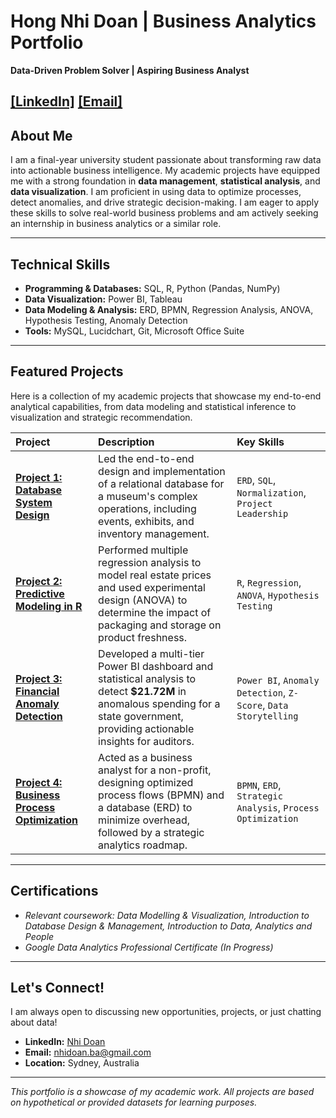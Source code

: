 # Hong Nhi Doan | Business Analytics Portfolio

**Data-Driven Problem Solver | Aspiring Business Analyst**

[[LinkedIn]](https://www.linkedin.com/in/doanhongnhi/)
[[Email]](mailto:nhidoan.ba@gmail.com)
---

## About Me

I am a final-year university student passionate about transforming raw data into actionable business intelligence. My academic projects have equipped me with a strong foundation in **data management**, **statistical analysis**, and **data visualization**. I am proficient in using data to optimize processes, detect anomalies, and drive strategic decision-making. I am eager to apply these skills to solve real-world business problems and am actively seeking an internship in business analytics or a similar role.

---

## Technical Skills

*   **Programming & Databases:** SQL, R, Python (Pandas, NumPy)
*   **Data Visualization:** Power BI, Tableau
*   **Data Modeling & Analysis:** ERD, BPMN, Regression Analysis, ANOVA, Hypothesis Testing, Anomaly Detection
*   **Tools:** MySQL, Lucidchart, Git, Microsoft Office Suite

---

## Featured Projects

Here is a collection of my academic projects that showcase my end-to-end analytical capabilities, from data modeling and statistical inference to visualization and strategic recommendation.

| Project | Description | Key Skills |
| :--- | :--- | :--- |
| **[Project 1: Database System Design](Project-1-Database-Design/README_Project1.md)** | Led the end-to-end design and implementation of a relational database for a museum's complex operations, including events, exhibits, and inventory management. | `ERD`, `SQL`, `Normalization`, `Project Leadership` |
| **[Project 2: Predictive Modeling in R](Project-2-Statistical-Modeling/README_Project2.md)** | Performed multiple regression analysis to model real estate prices and used experimental design (ANOVA) to determine the impact of packaging and storage on product freshness. | `R`, `Regression`, `ANOVA`, `Hypothesis Testing` |
| **[Project 3: Financial Anomaly Detection](Project-3-Fraud-Detection/README_Project3.md)** | Developed a multi-tier Power BI dashboard and statistical analysis to detect **$21.72M** in anomalous spending for a state government, providing actionable insights for auditors. | `Power BI`, `Anomaly Detection`, `Z-Score`, `Data Storytelling` |
| **[Project 4: Business Process Optimization](Project-4-Business-Analysis/README_Project4.md)** | Acted as a business analyst for a non-profit, designing optimized process flows (BPMN) and a database (ERD) to minimize overhead, followed by a strategic analytics roadmap. | `BPMN`, `ERD`, `Strategic Analysis`, `Process Optimization` |

---

## Certifications

*   *Relevant coursework: Data Modelling & Visualization, Introduction to Database Design & Management, Introduction to Data, Analytics and People*
*   *Google Data Analytics Professional Certificate (In Progress)*

---

## Let's Connect!

I am always open to discussing new opportunities, projects, or just chatting about data!
*   **LinkedIn:** [Nhi Doan](https://www.linkedin.com/in/doanhongnhi/)
*   **Email:** nhidoan.ba@gmail.com
*   **Location:** Sydney, Australia

---

*This portfolio is a showcase of my academic work. All projects are based on hypothetical or provided datasets for learning purposes.*
